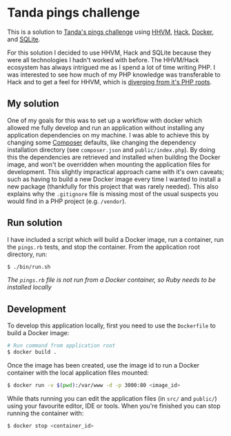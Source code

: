 # Tanda pings challenge

This is a solution to [Tanda's pings challenge](https://github.com/TandaHQ/work-samples/tree/master/pings%20(backend)) using [HHVM](https://hhvm.com/), [Hack](http://hacklang.org/), [Docker](https://www.docker.com/), and [SQLite](https://www.sqlite.org/).

For this solution I decided to use HHVM, Hack and SQLite because they were all technologies I hadn't worked with before. The HHVM/Hack ecosystem has always intrigued me as I spend a lot of time writing PHP. I was interested to see how much of my PHP knowledge was transferable to Hack and to get a feel for HHVM, which is [diverging from it's PHP roots](https://hhvm.com/blog/2017/09/18/the-future-of-hhvm.html).

## My solution

One of my goals for this was to set up a workflow with docker which allowed me fully develop and run an application without installing any application dependencies on my machine. I was able to achieve this by changing some [Composer](https://getcomposer.org/) defaults, like changing the dependency installation directory (see `composer.json` and `public/index.php`). By doing this the dependencies are retrieved and installed when building the Docker image, and won't be overridden when mounting the application files for development. This slightly impractical approach came with it's own caveats; such as having to build a new Docker image every time I wanted to install a new package (thankfully for this project that was rarely needed). This also explains why the `.gitignore` file is missing most of the usual suspects you would find in a PHP project (e.g. `/vendor`).

## Run solution

I have included a script which will build a Docker image, run a container, run the `pings.rb` tests, and stop the container. From the application root directory, run:

```bash
$ ./bin/run.sh
```

_The `pings.rb` file is not run from a Docker container, so Ruby needs to be installed locally_

## Development

To develop this application locally, first you need to use the `Dockerfile` to build a Docker image:

```bash
# Run command from application root
$ docker build .
```

Once the image has been created, use the image id to run a Docker container with the local application files mounted:

```bash
$ docker run -v $(pwd):/var/www -d -p 3000:80 <image_id>
```

While thats running you can edit the application files (in `src/` and `public/`) using your favourite editor, IDE or tools. When you're finished you can stop running the container with:

```bash
$ docker stop <container_id>
```
